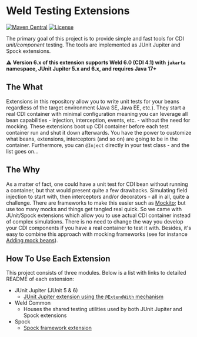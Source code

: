 # Weld Testing Extensions

[![Maven Central](http://img.shields.io/maven-central/v/org.jboss.weld/weld-junit-jupiter.svg)](http://search.maven.org/#search%7Cga%7C1%7Ca%3A%22weld-junit-jupiter%22)
[![License](https://img.shields.io/badge/license-Apache%20License%202.0-yellow.svg)](http://www.apache.org/licenses/LICENSE-2.0.html)

The primary goal of this project is to provide simple and fast tools for CDI *unit/component* testing.
The tools are implemented as JUnit Jupiter and Spock extensions.

:warning: **Version 6.x of this extension supports Weld 6.0 (CDI 4.1) with `jakarta` namespace, JUnit Jupiter 5.x and 6.x, and requires Java 17+**

## The What

Extensions in this repository allow you to write unit tests for your beans regardless of the target environment (Java SE, Java EE, etc.).
They start a real CDI container with minimal configuration meaning you can leverage all bean capabilities - injection, interception, events, etc. - without the need for mocking.
These extensions boot up CDI container before each test container run and shut it down afterwards.
You have the power to customize what beans, extensions, interceptors (and so on) are going to be in the container.
Furthermore, you can `@Inject` directly in your test class - and the list goes on...


## The Why

As a matter of fact, one could have a unit test for CDI bean without running a container, but that would present quite a few drawbacks.
Simulating field injection to start with, then interceptors and/or decorators - all in all, quite a challenge.
There are frameworks to make this easier such as [Mockito](http://site.mockito.org/); but use too many mocks and things get tangled real quick.
So we came with JUnit/Spock extensions which allow you to use actual CDI container instead of complex simulations.
There is no need to change the way you develop your CDI components if you have a real container to test it with.
Besides, it's easy to combine this approach with mocking frameworks (see for instance [Adding mock beans](junit-jupiter/README.md#adding-mock-beans)).

## How To Use Each Extension

This project consists of three modules.
Below is a list with links to detailed README of each extension:

* JUnit Jupiter (JUnit 5 & 6)
  * [JUnit Jupiter extension using the `@ExtendWith` mechanism](junit-jupiter/README.md)
* Weld Common
  * Houses the shared testing utilities used by both JUnit Jupiter and Spock extensions
* Spock
  * [Spock framework extension](spock/README.md)
